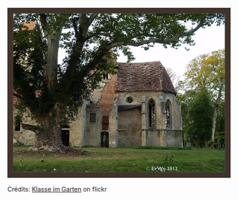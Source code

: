 ![Elia](/images/2022-01-22.jpg)

Crédits: [Klasse im Garten](https://www.flickr.com/people/klasseimgarten/) on flickr